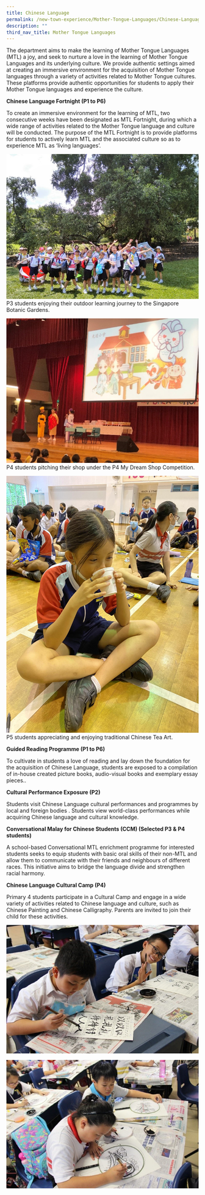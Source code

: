 ```yaml
---
title: Chinese Language
permalink: /new-town-experience/Mother-Tongue-Languages/Chinese-Language/
description: ""
third_nav_title: Mother Tongue Languages
---
```

The department aims to make the learning of Mother Tongue Languages (MTL) a joy, and seek to nurture a love in the learning of Mother Tongue Languages and its underlying culture.
We provide authentic settings aimed at creating an immersive environment for the acquisition of Mother Tongue languages through a variety of activities related to Mother Tongue cultures. These platforms provide authentic opportunities for students to apply their Mother Tongue languages and experience the culture.

**Chinese Language Fortnight (P1 to P6)**

To create an immersive environment for the learning of MTL, two consecutive weeks have been designated as MTL Fortnight, during which a wide range of activities related to the Mother Tongue language and culture will be conducted. The purpose of the MTL Fortnight is to provide platforms for students to actively learn MTL and the associated culture so as to experience MTL as ‘living languages’.

![](/images/Mother%20Tongue%20Languages/CL%20Fortnight%20OLE.jpg)
P3 students enjoying their outdoor learning journey to the Singapore Botanic Gardens.


![](/images/Mother%20Tongue%20Languages/CL%20Fortnigth%20MDS.jpg)
P4 students pitching their shop under the P4 My Dream Shop Competition.

![](/images/CL%20Fortnight%20Tea%20Art.jpeg)
P5 students appreciating and enjoying traditional Chinese Tea Art.


**Guided Reading Programme (P1 to P6)**

To cultivate in students a love of reading and lay down the foundation for the acquisition of Chinese Language, students are exposed to a compilation of in-house created picture books, audio-visual books and exemplary essay pieces..


**Cultural Performance Exposure (P2)**

Students visit Chinese Language cultural performances and programmes by local and foreign bodies . Students view world-class performances while acquiring Chinese language and cultural knowledge.


**Conversational Malay for Chinese Students (CCM) (Selected P3 & P4 students)**

A school-based Conversational MTL enrichment programme for interested students seeks to equip students with basic oral skills of their non-MTL and allow them to communicate with their friends and neighbours of different races. This initiative aims to  bridge the language divide and strengthen racial harmony. 

**Chinese Language Cultural Camp (P4)**

Primary 4 students participate in a Cultural Camp and engage in a wide variety of activities related to Chinese language and culture, such as Chinese Painting and Chinese Calligraphy. Parents are invited to join their child for these activities.

![](/images/CL%20CAMP%201.jpg)

![](/images/CL%20CAMP%202.jpg)